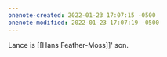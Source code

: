 ```yaml
---
onenote-created: 2022-01-23 17:07:15 -0500
onenote-modified: 2022-01-23 17:07:19 -0500
---
```


Lance is [[Hans Feather-Moss]]' son.
